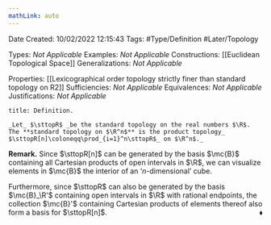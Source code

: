```yaml
---
mathLink: auto
---
```


<div class="topSpace"></div>

Date Created: 10/02/2022 12:15:43
Tags: #Type/Definition #Later/Topology

Types: _Not Applicable_
Examples: _Not Applicable_
Constructions: [[Euclidean Topological Space]]
Generalizations: _Not Applicable_

Properties: [[Lexicographical order topology strictly finer than standard topology on R2]]
Sufficiencies: _Not Applicable_
Equivalences: _Not Applicable_
Justifications: _Not Applicable_

``` ad-Definition
title: Definition.

_Let_ $\sttopR$ _be the standard topology on the real numbers $\R$. The **standard topology on $\R^n$** is the product topology_ $\sttopR[n]\coloneqq\prod_{i=1}^n\sttopR$_ on $\R^n$._

```

**Remark.** Since $\sttopR[n]$ can be generated by the basis $\mc{B}$ containing all Cartesian products of open intervals in $\R$, we can visualize elements in $\mc{B}$ the interior of an $\textrm{`}n$-dimensional$\textrm{'}$ cube.

Furthermore, since $\sttopR$ can also be generated by the basis $\mc{B}_\R'$ containing open intervals in $\R$ with rational endpoints, the collection $\mc{B}'$ containing Cartesian products of elements thereof also form a basis for $\sttopR[n]$.<span style="float:right;">$\blacklozenge$</span>
